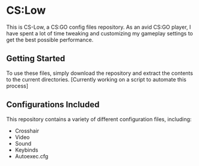 # CS:Low

This is CS-Low, a CS:GO config files repository. As an avid CS:GO player, I have spent a lot of time tweaking and customizing my gameplay settings to get the best possible performance.

## Getting Started

To use these files, simply download the repository and extract the contents to the current directories. [Currently working on a script to automate this process]

## Configurations Included

This repository contains a variety of different configuration files, including:
- Crosshair
- Video
- Sound
- Keybinds
- Autoexec.cfg